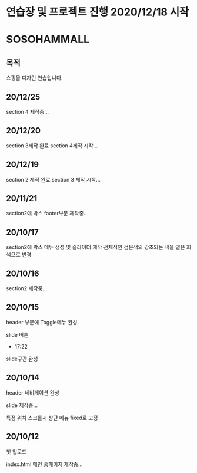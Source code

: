 # 연습장 및 프로젝트 진행 2020/12/18 시작



# SOSOHAMMALL

## 목적
쇼핑몰 디자인 연습입니다.

## 20/12/25
section 4 제작중...

## 20/12/20
section 3제작 완료
section 4제작 시작...

## 20/12/19
section 2 제작 완료
section 3 제작 시작...

## 20/11/21
section2에 박스 footer부분 제작중..

## 20/10/17

section2에 박스 메뉴 생성 및 슬라이더 제작
전체적인 검은색의 강조되는 색을 옅은 회색으로 변경

## 20/10/16

section2 제작중...

## 20/10/15

header 부분에 Toggle메뉴 완성.

slide 버튼

- 17:22

slide구간 완성

## 20/10/14

header 네비게이션 완성

slide 제작중...

특정 위치 스크롤시 상단 메뉴 fixed로 고정

## 20/10/12

첫 업로드

index.html
메인 홈페이지 제작중...


